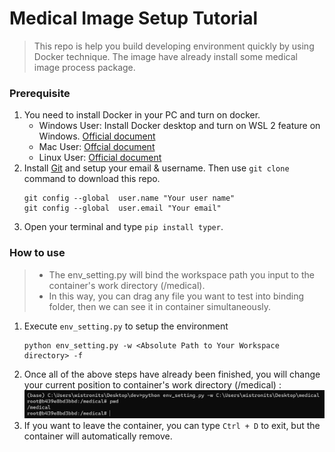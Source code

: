 # Medical Image Setup Tutorial
> This repo is help you build developing environment quickly by using Docker technique. The image have already install some medical image process package.

### Prerequisite
1. You need to install Docker in your PC and turn on docker.
    - Windows User: Install Docker desktop and turn on WSL 2 feature on Windows. [Official document](https://docs.docker.com/desktop/install/windows-install/)
    - Mac User: [Offcial document](https://docs.docker.com/desktop/install/mac-install/)
    - Linux User: [Official document](https://docs.docker.com/desktop/install/linux-install/)
2. Install [Git](https://git-scm.com/downloads) and setup your email & username. Then use `git clone` command to download this repo.
    ````
    git config --global  user.name "Your user name"
    git config --global  user.email "Your email"
    ````
3. Open your terminal and type `pip install typer`.

### How to use
> * The env_setting.py will bind the workspace path you input to the container's work directory (/medical).
> * In this way, you can drag any file you want to test into binding folder, then we can see it in container simultaneously.
1. Execute `env_setting.py` to setup the environment
    ````
    python env_setting.py -w <Absolute Path to Your Workspace directory> -f
    ````
2. Once all of the above steps have already been finished, you will change your current position to container's work directory (/medical) :
    ![success_screen](fig1.png)
3. If you want to leave the container, you can type `Ctrl + D` to exit, but the container will automatically remove.
